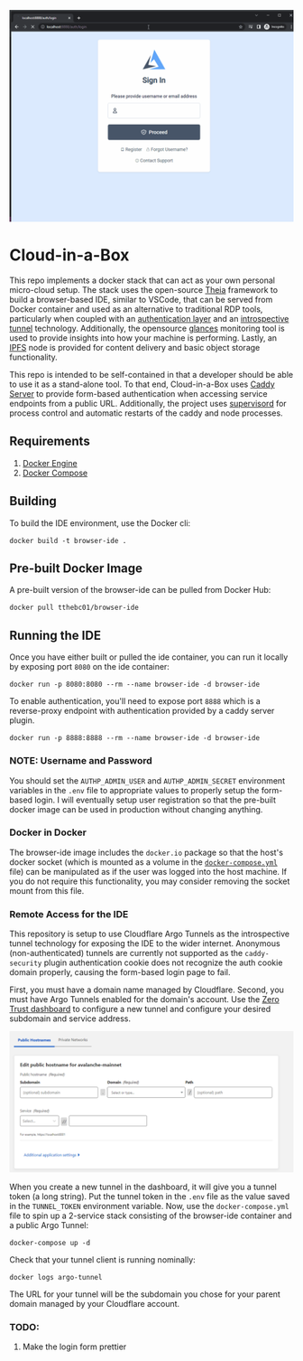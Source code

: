 ![Alt Text](/demo.gif)

# Cloud-in-a-Box

This repo implements a docker stack that can act as your own personal micro-cloud setup. The stack uses the 
open-source [Theia](https://theia-ide.org/) framework to build a browser-based IDE, similar to VSCode, that
can be served from Docker container and used as an alternative to traditional RDP tools, particularly 
when coupled with an [authentication layer](https://github.com/greenpau/caddy-security) and an 
[introspective tunnel](https://www.cloudflare.com/products/tunnel/) technology. Additionally, the opensource
[glances](https://nicolargo.github.io/glances/) monitoring tool is used to provide insights into how your
machine is performing. Lastly, an [IPFS](https://ipfs.io/) node is provided for content delivery and basic 
object storage functionality. 

This repo is intended to be self-contained in that a developer should be able to use it as a stand-alone tool. To that end, Cloud-in-a-Box uses [Caddy Server](https://caddyserver.com/) to provide form-based 
authentication when accessing service endpoints from a public URL. Additionally, the project uses 
[supervisord](http://supervisord.org/) for process control and automatic restarts of the caddy and node 
processes. 

## Requirements

1. [Docker Engine](https://docs.docker.com/engine/install/)
2. [Docker Compose](https://docs.docker.com/compose/install/)

## Building

To build the IDE environment, use the Docker cli:

```
docker build -t browser-ide .
```

## Pre-built Docker Image

A pre-built version of the browser-ide can be pulled from Docker Hub:

```
docker pull tthebc01/browser-ide
```

## Running the IDE

Once you have either built or pulled the ide container, you can run it locally by exposing port `8080` on the ide container:

```
docker run -p 8080:8080 --rm --name browser-ide -d browser-ide
```

To enable authentication, you'll need to expose port `8888` which is a reverse-proxy endpoint with authentication
provided by a caddy server plugin.

```
docker run -p 8888:8888 --rm --name browser-ide -d browser-ide
```

### NOTE: Username and Password

You should set the `AUTHP_ADMIN_USER` and `AUTHP_ADMIN_SECRET` environment variables in the `.env` file to 
appropriate values to properly setup the form-based login. I will eventually setup user registration so that 
the pre-built docker image can be used in production without changing anything.

### Docker in Docker

The browser-ide image includes the `docker.io` package so that the host's docker socket (which is mounted as a volume in 
the [`docker-compose.yml`](/docker-compose.yml#L6) file) can be manipulated as if the user was logged into the host machine. 
If you do not require this functionality, you may consider removing the socket mount from this file. 

### Remote Access for the IDE

This repository is setup to use Cloudflare Argo Tunnels as the introspective tunnel technology for 
exposing the IDE to the wider internet. Anonymous (non-authenticated) tunnels are currently not supported as 
the `caddy-security` plugin authentication cookie does not recognize the auth cookie domain properly, causing 
the form-based login page to fail. 

First, you must have a domain name managed by Cloudflare. Second, you must have Argo Tunnels enabled for 
the domain's account. Use the [Zero Trust dashboard](https://dash.teams.cloudflare.com/) to configure a new 
tunnel and configure your desired subdomain and service address. 

![Alt Text](/tunnel-config.png)

When you create a new tunnel in the 
dashboard, it will give you a tunnel token (a long string). Put the tunnel token in the `.env` file
as the value saved in the `TUNNEL_TOKEN` environment variable. Now, use the `docker-compose.yml` file to spin up 
a 2-service stack consisting of the browser-ide container and a public Argo Tunnel:

```
docker-compose up -d
```

Check that your tunnel client is running nominally:

```
docker logs argo-tunnel
```

The URL for your tunnel will be the subdomain you chose for your parent domain managed by your Cloudflare
account.

### TODO:

1. Make the login form prettier